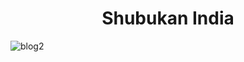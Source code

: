<h1 align='center'>Shubukan India</h1>

![blog2](https://github.com/tathagatamishra/shubukanindia/assets/114053180/f867a800-6425-4e77-aecc-58c683b48b04)
